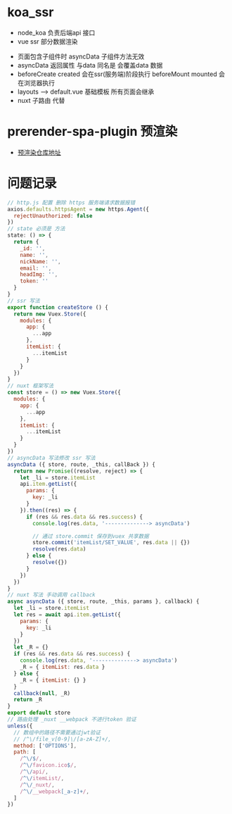 # koa_ssr

* node_koa 负责后端api 接口
* vue ssr 部分数据渲染
<!-- * https 请求问题 待处理 -->
* 页面包含子组件时 asyncData 子组件方法无效
* asyncData 返回属性 与data 同名是 会覆盖data 数据
* beforeCreate created 会在ssr(服务端)阶段执行 beforeMount mounted 会在浏览器执行
* layouts --> default.vue 基础模板 所有页面会继承
* nuxt 子路由 <nuxt-child/> 代替 <router-view></router-view>

# prerender-spa-plugin 预渲染

* [预渲染仓库地址](https://github.com/jackdizhu/vue_dev/tree/preRender)

# 问题记录

``` js
// http.js 配置 删除 https 服务端请求数据报错
axios.defaults.httpsAgent = new https.Agent({
  rejectUnauthorized: false
})
// state 必须是 方法
state: () => {
  return {
    _id: '',
    name: '',
    nickName: '',
    email: '',
    headImg: '',
    token: ''
  }
}
// ssr 写法
export function createStore () {
  return new Vuex.Store({
    modules: {
      app: {
        ...app
      },
      itemList: {
        ...itemList
      }
    }
  })
}
// nuxt 框架写法
const store = () => new Vuex.Store({
  modules: {
    app: {
      ...app
    },
    itemList: {
      ...itemList
    }
  }
})
// asyncData 写法修改 ssr 写法
asyncData ({ store, route, _this, callBack }) {
  return new Promise((resolve, reject) => {
    let _li = store.itemList
    api.item.getList({
      params: {
        key: _li
      }
    }).then((res) => {
      if (res && res.data && res.success) {
        console.log(res.data, '--------------> asyncData')

        // 通过 store.commit 保存到vuex 共享数据
        store.commit('itemList/SET_VALUE', res.data || {})
        resolve(res.data)
      } else {
        resolve({})
      }
    })
  })
}
// nuxt 写法 手动调用 callback
async asyncData ({ store, route, _this, params }, callback) {
  let _li = store.itemList
  let res = await api.item.getList({
    params: {
      key: _li
    }
  })
  let _R = {}
  if (res && res.data && res.success) {
    console.log(res.data, '--------------> asyncData')
    _R = { itemList: res.data }
  } else {
    _R = { itemList: {} }
  }
  callback(null, _R)
  return _R
}
export default store
// 路由处理 _nuxt __webpack 不进行token 验证
unless({
  // 数组中的路径不需要通过jwt验证
  // /^\/file_v[0-9]\/[a-zA-Z]+/,
  method: ['OPTIONS'],
  path: [
    /^\/$/,
    /^\/favicon.ico$/,
    /^\/api/,
    /^\/itemList/,
    /^\/_nuxt/,
    /^\/__webpack[_a-z]+/,
  ]
})
```
